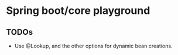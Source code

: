 # Spring boot/core playground

## TODOs

- Use @Lookup, and the other options for dynamic bean creations.
